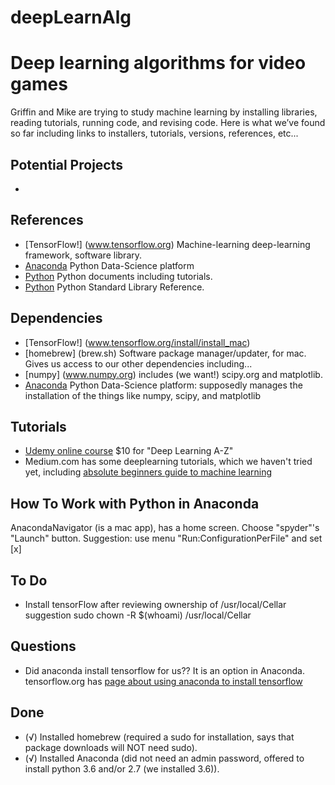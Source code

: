# deepLearnAlg
Deep learning algorithms for video games
========
Griffin and Mike are trying to study machine learning by installing libraries, reading tutorials, running code, and revising code. Here is what we’ve found so far including links to installers, tutorials, versions, references, etc...


Potential Projects
-----------------
* 



References 
--------
* [TensorFlow!] (www.tensorflow.org) Machine-learning deep-learning framework, software library.
* [Anaconda](www.anaconda.com) Python Data-Science platform
* [Python](https://docs.python.org/3/) Python documents including tutorials.
* [Python](https://docs.python.org/3/library/index.html) Python Standard Library Reference.


Dependencies
--------
* [TensorFlow!] (www.tensorflow.org/install/install_mac) 
* [homebrew] (brew.sh) Software package manager/updater, for mac. Gives us access to our other dependencies including...
* [numpy] (www.numpy.org) includes (we want!) scipy.org and matplotlib.
* [Anaconda](www.anaconda.com) Python Data-Science platform: supposedly manages the installation of the things like numpy, scipy, and matplotlib


Tutorials
--------
* [Udemy online course](http://www.udemy.com/deeplearning) $10 for "Deep Learning A-Z"
* Medium.com has some deeplearning tutorials, which we haven't tried yet, including [absolute beginners guide to machine learning](https://hackernoon.com/introduction-to-numpy-1-an-absolute-beginners-guide-to-machine-learning-and-data-science-5d87f13f0d51)


How To Work with Python in Anaconda
--------
AnacondaNavigator (is a mac app), has a home screen. Choose "spyder"'s "Launch" button. Suggestion: use menu "Run:ConfigurationPerFile" and set \[x]


To Do
--------
* Install tensorFlow after reviewing ownership of /usr/local/Cellar   suggestion sudo chown -R $(whoami) /usr/local/Cellar


Questions
--------
* Did anaconda install tensorflow for us?? It is an option in Anaconda. tensorflow.org has [page about using anaconda to install tensorflow](https://www.tensorflow.org/install/install_mac#installing_with_anaconda)


Done
----------
* (√) Installed homebrew (required a sudo for installation, says that package downloads will NOT need sudo).
* (√) Installed Anaconda (did not need an admin password, offered to install python 3.6 and/or 2.7 (we installed 3.6)).
